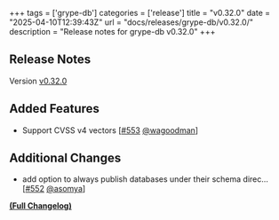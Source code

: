 +++
tags = ['grype-db']
categories = ['release']
title = "v0.32.0"
date = "2025-04-10T12:39:43Z"
url = "docs/releases/grype-db/v0.32.0/"
description = "Release notes for grype-db v0.32.0"
+++

## Release Notes

Version [v0.32.0](https://github.com/anchore/grype-db/releases/tag/v0.32.0)

## Added Features

- Support CVSS v4 vectors [[#553](https://github.com/anchore/grype-db/pull/553) [@wagoodman](https://github.com/wagoodman)]

## Additional Changes

- add option to always publish databases under their schema direc… [[#552](https://github.com/anchore/grype-db/pull/552) [@asomya](https://github.com/asomya)]

**[(Full Changelog)](https://github.com/anchore/grype-db/compare/v0.31.0...v0.32.0)**
